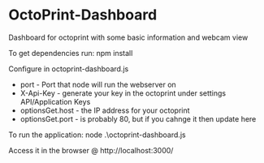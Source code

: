 # OctoPrint-Dashboard
Dashboard for octoprint with some basic information and webcam view

To get dependencies run:
npm install

Configure in octoprint-dashboard.js 
* port - Port that node will run the webserver on
* X-Api-Key - generate your key in the octoprint under settings API/Application Keys
* optionsGet.host - the IP address for your octoprint
* optionsGet.port - is probably 80, but if you cahnge it then update here

To run the application:
node .\octoprint-dashboard.js

Access it in the browser @ http://localhost:3000/
